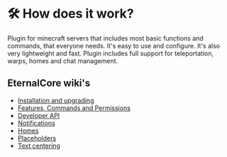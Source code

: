 # 🛠️ How does it work?

Plugin for minecraft servers that includes most basic functions and commands, that everyone needs. It's easy to use and configure. It's also very lightweight and fast.
Plugin includes full support for teleportation, warps, homes and chat management.

## EternalCore wiki's
* [Installation and upgrading](installation.md)
* [Features, Commands and Permissions](features.md)
* [Developer API](using-api.md)
* [Notifications](notifications.md)
* [Homes](homes.md)
* [Placeholders](placeholders.md)
* [Text centering](center.md)

